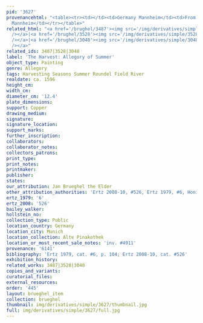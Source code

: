 ```yaml
---
pid: '3627'
provenancehtml: "<table><tr><td></td><td>Germany Mannheim</td><td>From the Galerie
  Mannheim</td></tr></table>"
related_html: "<a href='/brughel/3487'><img src='/img/derivatives/simple/3487/thumbnail.jpg'
  /></a>|<a href='/brughel/3528'><img src='/img/derivatives/simple/3528/thumbnail.jpg'
  /></a>|<a href='/brughel/3048'><img src='/img/derivatives/simple/3048/thumbnail.jpg'
  /></a>"
related_ids: 3487|3528|3048
label: 'The Harvest: Allegory of Summer'
object_type: Painting
genre: Allegory
tags: Harvesting Seasons Summer Roundel Field River
realdate: ca. 1596
height_cm:
width_cm:
diameter_cm: '12.4'
plate_dimensions:
support: Copper
drawing_medium:
signature:
signature_location:
support_marks:
further_inscription:
collaborators:
collaborator_notes:
collectors_patrons:
print_type:
print_notes:
printmaker:
publisher:
states:
our_attribution: Jan Brueghel the Elder
other_attribution_authorities: 'Ertz 2008-10, #526, Ertz 1979, #6, Honig database'
ertz_1979: '6'
ertz_2008: '526'
bailey_walker:
hollstein_no:
collection_type: Public
location_country: Germany
location_city: Munich
location_collection: Alte Pinakothek
location_or_most_recent_sale_notes: 'inv. #4911'
provenance: '6141'
bibliography: 'Ertz 1979, cat. #6, p. 104; Ertz 2008-10, cat. #526'
exhibition_history:
related_works: 3487|3528|3048
copies_and_variants:
curatorial_files:
external_resources:
order: '445'
layout: brueghel_item
collection: brueghel
thumbnail: img/derivatives/simple/3627/thumbnail.jpg
full: img/derivatives/simple/3627/full.jpg
---
```


